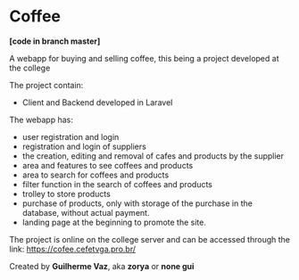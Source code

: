 # Coffee
**[code in branch master]**

A webapp for buying and selling coffee, this being a project developed at the college

The project contain:
- Client and Backend developed in Laravel

The webapp has:

- user registration and login
- registration and login of suppliers
- the creation, editing and removal of cafes and products by the supplier
- area and features to see coffees and products
- area to search for coffees and products
- filter function in the search of coffees and products
- trolley to store products
- purchase of products, only with storage of the purchase in the database, without actual payment.
- landing page at the beginning to promote the site.

The project is online on the college server and can be accessed through the link:  https://cofee.cefetvga.pro.br/

Created by **Guilherme Vaz**, aka **zorya** or **none gui**
